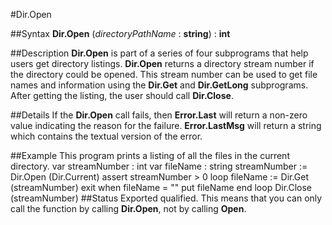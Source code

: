
#Dir.Open

##Syntax
**Dir.Open** (*directoryPathName* : **string**) : **int**

##Description
**Dir.Open** is part of a series of four subprograms that help users get directory listings. **Dir.Open** returns a directory stream number if the directory could be opened. This stream number can be used to get file names and information using the **Dir.Get** and **Dir.GetLong** subprograms. After getting the listing, the user should call **Dir.Close**.

##Details
If the **Dir.Open** call fails, then **Error.Last** will return a non-zero value indicating the reason for the failure. **Error.LastMsg** will return a string which contains the textual version of the error.

##Example
This program prints a listing of all the files in the current directory.
        var streamNumber : int
        var fileName : string
        streamNumber := Dir.Open (Dir.Current)
        assert streamNumber > 0
        loop
            fileName := Dir.Get (streamNumber)
            exit when fileName = ""
            put fileName
        end loop
        Dir.Close (streamNumber)
##Status
Exported qualified.
This means that you can only call the function by calling **Dir.Open**, not by calling **Open**.
